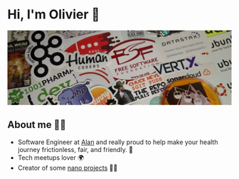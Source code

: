 # Hi, I'm Olivier 👋

[![Tech constellation](https://raw.githubusercontent.com/magnasilvar/magnasilvar/master/tech-constellation.jpg)](https://oliviermistral.fr)

## About me 👨‍🚀
- Software Engineer at [Alan](https://github.com/alan-eu) and really proud to help make your health journey frictionless, fair, and friendly. 💚
- Tech meetups lover 🌍
- Creator of some [nano projects](https://oliviermistral.fr/#nanoprojects) 👨‍💻
